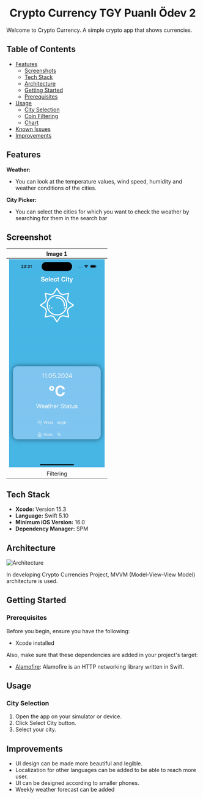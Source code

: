 <div align="center">
  <h1>Crypto Currency TGY Puanlı Ödev 2</h1>
</div>
 
Welcome to Crypto Currency. A simple crypto app that shows currencies.

## Table of Contents
- [Features](#features)
  - [Screenshots](#screenshots)
  - [Tech Stack](#tech-stack)
  - [Architecture](#architecture)
  - [Getting Started](#getting-started)
  - [Prerequisites](#prerequisites)
- [Usage](#usage)
  - [City Selection](#city-selection)
  - [Coin Filtering](#coin-filtering)
  - [Chart](#chart)
- [Known Issues](#known-issues)
- [Improvements](#improvements)

## Features

 **Weather:**
- You can look at the temperature values, wind speed, humidity and weather conditions of the cities.
  
 **City Picker:**
- You can select the cities for which you want to check the weather by searching for them in the search bar
  
## Screenshot

| Image 1 |
|:-------:|
| <img src="https://github.com/FurkanMDemiray/Weather-App/blob/main/Gif/weather.gif" width="250"> 
Filtering |


## Tech Stack

- **Xcode:** Version 15.3
- **Language:** Swift 5.10
- **Minimum iOS Version:** 16.0
- **Dependency Manager:** SPM

## Architecture

![Architecture](https://devnot.com/wp-content/uploads/2015/01/mvvm-pattern.gif)

In developing Crypto Currencies Project, MVVM (Model-View-View Model) architecture is used.

## Getting Started

### Prerequisites

Before you begin, ensure you have the following:

- Xcode installed

Also, make sure that these dependencies are added in your project's target:

- [Alamofire](https://github.com/Alamofire/Alamofire): Alamofire is an HTTP networking library written in Swift.

## Usage

###  City Selection

1. Open the app on your simulator or device.
2. Click Select City button.
3. Select your city.

## Improvements
- UI design can be made more beautiful and legible.
- Localization for other languages can be added to be able to reach more user.
- UI can be designed according to smaller phones.
- Weekly weather forecast can be added
